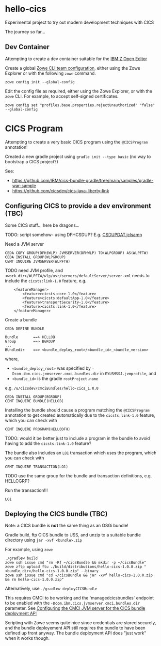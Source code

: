# hello-cics

Experimental project to try out modern development techniques with CICS

The journey so far...

## Dev Container

Attempting to create a dev container suitable for the [IBM Z Open Editor](https://ibm.github.io/zopeneditor-about/Docs/getting_started.html#installing-the-ibm-z-open-editor-vs-code-extension)

Create a global [Zowe CLI team configuration](https://docs.zowe.org/stable/user-guide/cli-using-initializing-team-configuration), either using the Zowe Explorer or with the following `zowe` command.

```shell
zowe config init --global-config
```

Edit the config file as required, either using the Zowe Explorer, or with the `zowe` CLI. For example, to accept self-signed certificates.

```shell
zowe config set "profiles.base.properties.rejectUnauthorized" "false" --global-config
```

# CICS Program

Attempting to create a very basic CICS program using the `@CICSProgram` annotation!

Created a new gradle project using `gradle init --type basic` (no way to bootstrap a CICS project?)

See:
- https://github.com/IBM/cics-bundle-gradle/tree/main/samples/gradle-war-sample
- https://github.com/cicsdev/cics-java-liberty-link

## Configuring CICS to provide a dev environment (TBC)

Some CICS stuff... here be dragons...

TODO: script somehow- using DFHCSDUP? E.g. [CSDUPDAT.jclsamp](https://github.com/WASdev/sample.wola/blob/7048683bf358797fcbd08cf15ac118987eb12324/CSDUPDAT.jclsamp)

Need a JVM server

```
CEDA COPY GROUP(DFH£WLP) JVMSERVER(DFHWLP) TO(WLPGROUP) AS(WLPFTW)
CEDA INSTALL GROUP(WLPGROUP)
CEMT INQUIRE JVMSERVER(WLPFTW)
```

TODO need JVM profile, and `<work_dir>/WLPFTW/wlp/usr/servers/defaultServer/server.xml` needs to include the `cicsts:link-1.0` feature, e.g.

```
	<featureManager>
        <feature>cicsts:core-1.0</feature>
        <feature>cicsts:defaultApp-1.0</feature>
        <feature>transportSecurity-1.0</feature>
        <feature>cicsts:link-1.0</feature>
    </featureManager>
```

Create a bundle

```
CEDA DEFINE BUNDLE
```

```
Bundle       ==> HELLOB
Group        ==> BGROUP
...
BUndledir    ==> <bundle_deploy_root>/<bundle_id>_<bundle_version>
```

where,
  - `<bundle_deploy_root>` was specified by `-Dcom.ibm.cics.jvmserver.cmci.bundles.dir` in `EYUSMSSJ.jvmprofile`, and
  - `<bundle_id>` is the gradle `rootProject.name`

e.g. `/u/cicsdev/cmciBundles/hello-cics_1.0.0`

```
CEDA INSTALL GROUP(BGROUP)
CEMT INQUIRE BUNDLE(HELLOB)
```

Installing the bundle should cause a program matching the `@CICSProgram` annotation to get created automatically due to the `cicsts:link-1.0` feature, which you can check with

```
CEMT INQUIRE PROGRAM(HELLODFH)
```

TODO: would it be better just to include a program in the bundle to avoid having to add the `cicsts:link-1.0` feature?

The bundle also includes an `LO1` transaction which uses the program, which you can check with

```
CEMT INQUIRE TRANSACTION(LO1)
```

TODO use the same group for the bundle and transaction definitions, e.g. HELLOGRP?

Run the transaction!!!

```
LO1
```

## Deploying the CICS bundle (TBC)

Note: a CICS bundle is **not** the same thing as an OSGi bundle!

Gradle build, ftp CICS bundle to USS, and unzip to a suitable bundle directory using `jar -xvf <bundle>.zip`

For example, using `zowe`

```shell
./gradlew build
zowe ssh issue cmd "rm -Rf ~/cicsBundle && mkdir -p ~/cicsBundle"
zowe zftp upload ftu ./build/distributions/hello-cics-1.0.0.zip "<bundle_dir>/hello-cics-1.0.0.zip" --binary
zowe ssh issue cmd "cd ~/cicsBundle && jar -xvf hello-cics-1.0.0.zip && rm hello-cics-1.0.0.zip"
```

Alternatively, use `./gradlew deployCICSBundle`

This requires CMCI to be working and the 'managedcicsbundles' endpoint to be enabled with the `-Dcom.ibm.cics.jvmserver.cmci.bundles.dir` parameter. See [Configuring the CMCI JVM server for the CICS bundle deployment API](https://www.ibm.com/docs/en/cics-ts/6.1?topic=suc-configuring-cmci-jvm-server-cics-bundle-deployment-api)

Scripting with Zowe seems quite nice since credentials are stored securely, and the bundle deployement API still requires the bundle to have been defined up front anyway. The bundle deployment API does "just work" when it works though.
